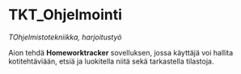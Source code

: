 # TKT_Ohjelmointi
*TOhjelmistotekniikka, harjoitustyö*

Aion tehdä **Homeworktracker** sovelluksen, jossa käyttäjä voi hallita kotitehtäviään, etsiä ja luokitella niitä sekä tarkastella tilastoja.
